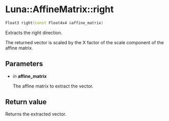 # Luna::AffineMatrix::right

```c++
Float3 right(const Float4x4 &affine_matrix)
```

Extracts the right direction. 

The returned vector is scaled by the X factor of the scale component of the affine matrix. 

## Parameters
* *in* **affine_matrix**

    The affine matrix to extract the vector. 

## Return value
Returns the extracted vector. 

